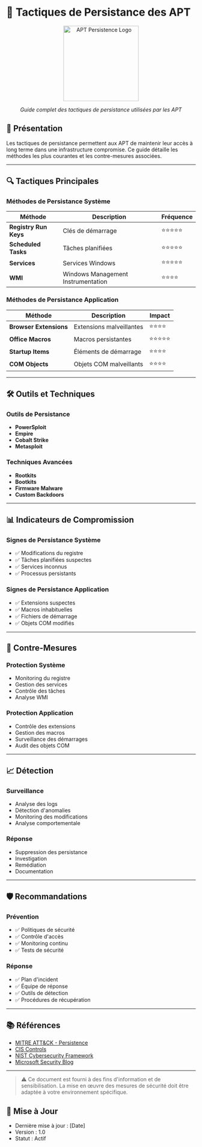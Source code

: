 # 🎯 Tactiques de Persistance des APT

<div align="center">
  <img src="../../assets/logos/apt-persistence-logo.png" alt="APT Persistence Logo" width="200"/>
  <br>
  <p><em>Guide complet des tactiques de persistance utilisées par les APT</em></p>
</div>

## 🧠 Présentation

Les tactiques de persistance permettent aux APT de maintenir leur accès à long terme dans une infrastructure compromise. Ce guide détaille les méthodes les plus courantes et les contre-mesures associées.

---

## 🔍 Tactiques Principales

### Méthodes de Persistance Système
| Méthode | Description | Fréquence |
|---------|-------------|-----------|
| **Registry Run Keys** | Clés de démarrage | ⭐⭐⭐⭐⭐ |
| **Scheduled Tasks** | Tâches planifiées | ⭐⭐⭐⭐⭐ |
| **Services** | Services Windows | ⭐⭐⭐⭐⭐ |
| **WMI** | Windows Management Instrumentation | ⭐⭐⭐⭐ |

### Méthodes de Persistance Application
| Méthode | Description | Impact |
|---------|-------------|--------|
| **Browser Extensions** | Extensions malveillantes | ⭐⭐⭐⭐ |
| **Office Macros** | Macros persistantes | ⭐⭐⭐⭐⭐ |
| **Startup Items** | Éléments de démarrage | ⭐⭐⭐⭐ |
| **COM Objects** | Objets COM malveillants | ⭐⭐⭐⭐ |

---

## 🛠️ Outils et Techniques

### Outils de Persistance
- **PowerSploit**
- **Empire**
- **Cobalt Strike**
- **Metasploit**

### Techniques Avancées
- **Rootkits**
- **Bootkits**
- **Firmware Malware**
- **Custom Backdoors**

---

## 📊 Indicateurs de Compromission

### Signes de Persistance Système
- ✅ Modifications du registre
- ✅ Tâches planifiées suspectes
- ✅ Services inconnus
- ✅ Processus persistants

### Signes de Persistance Application
- ✅ Extensions suspectes
- ✅ Macros inhabituelles
- ✅ Fichiers de démarrage
- ✅ Objets COM modifiés

---

## 🎯 Contre-Mesures

### Protection Système
- Monitoring du registre
- Gestion des services
- Contrôle des tâches
- Analyse WMI

### Protection Application
- Contrôle des extensions
- Gestion des macros
- Surveillance des démarrages
- Audit des objets COM

---

## 📈 Détection

### Surveillance
- Analyse des logs
- Détection d'anomalies
- Monitoring des modifications
- Analyse comportementale

### Réponse
- Suppression des persistance
- Investigation
- Remédiation
- Documentation

---

## 🛡️ Recommandations

### Prévention
- ✅ Politiques de sécurité
- ✅ Contrôle d'accès
- ✅ Monitoring continu
- ✅ Tests de sécurité

### Réponse
- ✅ Plan d'incident
- ✅ Équipe de réponse
- ✅ Outils de détection
- ✅ Procédures de récupération

---

## 📚 Références

- [MITRE ATT&CK - Persistence](https://attack.mitre.org/tactics/TA0003/)
- [CIS Controls](https://www.cisecurity.org/controls/)
- [NIST Cybersecurity Framework](https://www.nist.gov/cyberframework)
- [Microsoft Security Blog](https://www.microsoft.com/security/blog/)

---

> ⚠️ Ce document est fourni à des fins d'information et de sensibilisation. La mise en œuvre des mesures de sécurité doit être adaptée à votre environnement spécifique.

## 📅 Mise à Jour
- Dernière mise à jour : [Date]
- Version : 1.0
- Statut : Actif 